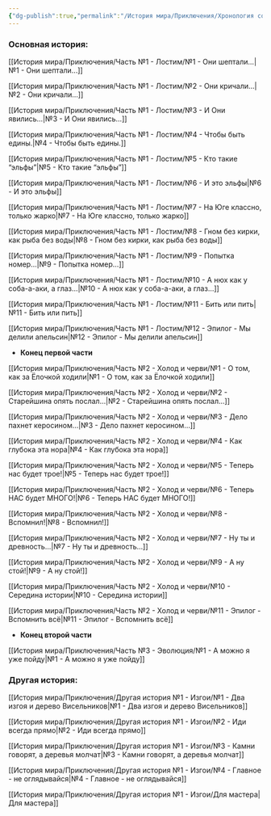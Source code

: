 ```yaml
---
{"dg-publish":true,"permalink":"/История мира/Приключения/Хронология событий/","tags":["gardenEntry"],"noteIcon":"","created":"2025-09-07T13:19:32.953+03:00","updated":"2025-09-12T13:37:50.747+03:00"}
---
```



### Основная история:
[[История мира/Приключения/Часть №1 - Лостим/№1 - Они шептали...\|№1 - Они шептали...]]

[[История мира/Приключения/Часть №1 - Лостим/№2 - Они кричали…\|№2 - Они кричали…]]

[[История мира/Приключения/Часть №1 - Лостим/№3 - И Они явились…\|№3 - И Они явились…]]

[[История мира/Приключения/Часть №1 - Лостим/№4 - Чтобы быть едины.\|№4 - Чтобы быть едины.]]

[[История мира/Приключения/Часть №1 - Лостим/№5 - Кто такие “эльфы”\|№5 - Кто такие “эльфы”]]

[[История мира/Приключения/Часть №1 - Лостим/№6 - И это эльфы\|№6 - И это эльфы]]

[[История мира/Приключения/Часть №1 - Лостим/№7 - На Юге классно, только жарко\|№7 - На Юге классно, только жарко]]

[[История мира/Приключения/Часть №1 - Лостим/№8 - Гном без кирки, как рыба без воды\|№8 - Гном без кирки, как рыба без воды]]

[[История мира/Приключения/Часть №1 - Лостим/№9 - Попытка номер…\|№9 - Попытка номер…]]

[[История мира/Приключения/Часть №1 - Лостим/№10 - А нюх как у соба-а-аки, а глаз…\|№10 - А нюх как у соба-а-аки, а глаз…]]

[[История мира/Приключения/Часть №1 - Лостим/№11 - Бить или пить\|№11 - Бить или пить]]

[[История мира/Приключения/Часть №1 - Лостим/№12 - Эпилог - Мы делили апельсин\|№12 - Эпилог - Мы делили апельсин]]

- **Конец первой части**


[[История мира/Приключения/Часть №2 - Холод и черви/№1 - О том, как за Ёлочкой ходили\|№1 - О том, как за Ёлочкой ходили]]

[[История мира/Приключения/Часть №2 - Холод и черви/№2 - Старейшина опять послал…\|№2 - Старейшина опять послал…]]

[[История мира/Приключения/Часть №2 - Холод и черви/№3 - Дело пахнет керосином…\|№3 - Дело пахнет керосином…]]

[[История мира/Приключения/Часть №2 - Холод и черви/№4 - Как глубока эта нора\|№4 - Как глубока эта нора]]

[[История мира/Приключения/Часть №2 - Холод и черви/№5 - Теперь нас будет трое!\|№5 - Теперь нас будет трое!]]

[[История мира/Приключения/Часть №2 - Холод и черви/№6 - Теперь НАС будет МНОГО!\|№6 - Теперь НАС будет МНОГО!]]

[[История мира/Приключения/Часть №2 - Холод и черви/№8 - Вспомнил!\|№8 - Вспомнил!]]

[[История мира/Приключения/Часть №2 - Холод и черви/№7 - Ну ты и древность...\|№7 - Ну ты и древность...]]

[[История мира/Приключения/Часть №2 - Холод и черви/№9 - А ну стой!\|№9 - А ну стой!]]

[[История мира/Приключения/Часть №2 - Холод и черви/№10 - Середина истории\|№10 - Середина истории]]

[[История мира/Приключения/Часть №2 - Холод и черви/№11 - Эпилог - Вспомнить всё\|№11 - Эпилог - Вспомнить всё]]

- **Конец второй части**


[[История мира/Приключения/Часть №3 - Эволюция/№1 - А можно я уже пойду\|№1 - А можно я уже пойду]]
### Другая история:
[[История мира/Приключения/Другая история №1 - Изгои/№1 - Два изгоя и дерево Висельников\|№1 - Два изгоя и дерево Висельников]]

[[История мира/Приключения/Другая история №1 - Изгои/№2 - Иди всегда прямо\|№2 - Иди всегда прямо]]

[[История мира/Приключения/Другая история №1 - Изгои/№3 - Камни говорят, а деревья молчат\|№3 - Камни говорят, а деревья молчат]]

[[История мира/Приключения/Другая история №1 - Изгои/№4 - Главное - не оглядывайся\|№4 - Главное - не оглядывайся]]

[[История мира/Приключения/Другая история №1 - Изгои/Для мастера\|Для мастера]]


